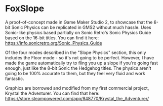 # FoxSlope

A proof-of-concept made in Game Maker Studio 2, to showcase that the 8-bit Sonic Physics can be replicated in GMS2 without much hassle.
Uses Sonic-like physics based partially on Sonic Retro's Sonic Physics Guide based on the 16-bit titles.
You can find it here: https://info.sonicretro.org/Sonic_Physics_Guide

Of the four modes described in the "Slope Physics" section, this only includes the Floor mode - so it's not going to be perfect.
However, I have made the game automatically try to fling you up a slope if you're going fast enough, just like the 8-bit Sonic the Hedgehog titles.
The physics aren't going to be 100% accurate to them, but they feel very fluid and work fantastic.

Graphics are borrowed and modified from my first commercial project, Krystal the Adventurer.
You can find that here: https://store.steampowered.com/app/848770/Krystal_the_Adventurer/
